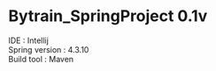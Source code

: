 # Bytrain_SpringProject 0.1v

IDE : Intellij<br>
Spring version : 4.3.10<br>
Build tool : Maven<br>


